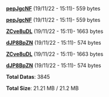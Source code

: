 [**pepJgcNF**](/data/pepJgcNF.txt) (19/11/22 - 15:11)- 559 bytes

[**pepJgcNF**](/data/pepJgcNF.txt) (19/11/22 - 15:11)- 559 bytes

[**ZCve8uDL**](/data/ZCve8uDL.txt) (19/11/22 - 15:11)- 1663 bytes

[**dJP8BpZN**](/data/dJP8BpZN.txt) (19/11/22 - 15:11)- 574 bytes

[**ZCve8uDL**](/data/ZCve8uDL.txt) (19/11/22 - 15:11)- 1663 bytes

[**dJP8BpZN**](/data/dJP8BpZN.txt) (19/11/22 - 15:11)- 574 bytes

**Total Datas**: 3845

**Total Size**: 21.21 MB / 21.2 MB